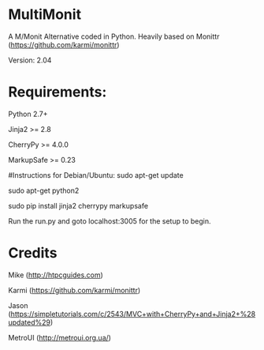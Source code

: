 # MultiMonit
A M/Monit Alternative coded in Python. Heavily based on Monittr (https://github.com/karmi/monittr)

Version: 2.04

# Requirements:

Python 2.7+

Jinja2 >= 2.8

CherryPy >= 4.0.0

MarkupSafe >= 0.23

#Instructions for Debian/Ubuntu:
sudo apt-get update

sudo apt-get python2

sudo pip install jinja2 cherrypy markupsafe

Run the run.py and goto localhost:3005 for the setup to begin.

# Credits

Mike (http://htpcguides.com)

Karmi (https://github.com/karmi/monittr)

Jason (https://simpletutorials.com/c/2543/MVC+with+CherryPy+and+Jinja2+%28updated%29)

MetroUI (http://metroui.org.ua/)